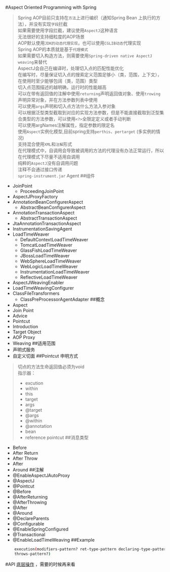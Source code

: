 #Aspect Oriented Programming with Spring
> Spring AOP目前只支持在`方法`上进行编织（通知Spring Bean 上执行的方法），并没有实现`字段`拦截  
> 如果需要使用字段拦截，建议使用`AspectJ`这种语言   
> 无法很好的支持细粒度的AOP场景  
> AOP默认使用`JDK的动态代理实现`，也可以使用`CGLIB动态`代理实现   
> Spring AOP的本质就是基于`代理模式`  
> 如果需要切入构造方法，则需要使用`Spring-driven native AspectJ weaving`来替代   
> AspectJ会自己在编译时，处理切入点的匹配性能优化  
> 在编写时，尽量保证切入点的搜索定义范围足够小（类，范围，上下文），在使用时至少能够包阔（类，范围）类型   
> 切入点范围描述的越明确，运行时的性能越高  
> 可以在带有返回值的注解中使用`returning`声明返回值对象、使用`trowing`声明异常对象，并在方法参数列表中使用  
> 可以使用`args`声明和切入点方法什么方法入参对象   
> 可以根据泛型类型截取到对应的实现方法参数，但是不能直接截取到泛型集合类型的方法参数，可以使用`<?>`全限定定义或者手动判断   
> 可以使用argNames注解属性，指定参数的限定名   
> 使用`Aspect`实例化模型,目前spring支持`perthis`、`pertarget` (多实例的情况)   
> 支持混合使用`XML`和`注解`形式   
> 在代理模式中，自调用会导致被调用的方法的代理没有办法正常运行，所以在代理模式下尽量不适用自调用  
> 纯粹的`AspectJ`没有自调用问题  
> 注释不会通过接口传递  
> `spring-instrument.jar` Agent
##组件
- JoinPoint
    - ProceedingJoinPoint
- AspectJProxyFactory 
- AnnotationBeanConfigurerAspect 
    - AbstractBeanConfigurerAspect 
- AnnotationTransactionAspect
    - AbstractTransactionAspect 
- JtaAnnotationTransactionAspect 
- InstrumentationSavingAgent
- LoadTimeWeaver 
    - DefaultContextLoadTimeWeaver 
    - TomcatLoadTimeWeaver
    - GlassFishLoadTimeWeaver
    - JBossLoadTimeWeaver
    - WebSphereLoadTimeWeaver
    - WebLogicLoadTimeWeaver
    - InstrumentationLoadTimeWeaver
    - ReflectiveLoadTimeWeaver
- AspectJWeavingEnabler
- LoadTimeWeavingConfigurer 
- ClassFileTransformers
    - ClassPreProcessorAgentAdapter 
##概念
- Aspect 
- Join Point
- Advice
- Pointcut
- Introduction
- Target Object
- AOP Proxy
- Weaving
##适用范围
- 声明式服务
- 自定义切面
##Pointcut 申明方式
> 切点的方法生命返回值必须为void    
> 指示器：
> - excution
> - within
> - this
> - target
> - args
> - @target
> - @args
> - @within
> - @annotation
> - bean
> - reference pointcut
##消息类型
- Before
- After Return
- After Throw
- After
- Around
##注解
- @EnableAspectJAutoProxy
- @AspectJ 
- @Pointcut
- @Before
- @AfterReturning
- @AfterThrowing
- @After
- @Around
- @DeclareParents
- @Configurable
- @EnableSpringConfigured 
- @Transactional
- @EnableLoadTimeWeaving
##Example
~~~bash
    execution(modifiers-pattern? ret-type-pattern declaring-type-pattern?name-pattern(param-pattern) 
    throws-pattern?)
~~~
#API
[底层操作](https://docs.spring.io/spring-framework/docs/current/reference/html/core.html#aop-api) ，需要的时候再来看